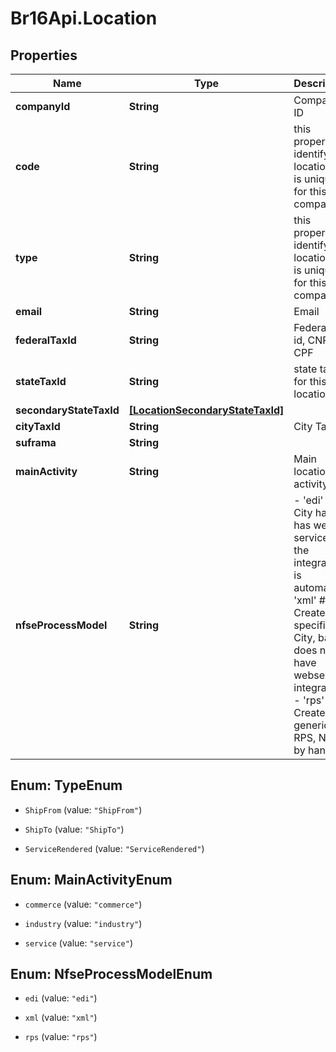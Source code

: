 # Br16Api.Location

## Properties
Name | Type | Description | Notes
------------ | ------------- | ------------- | -------------
**companyId** | **String** | Company ID | 
**code** | **String** | this property identify the location, it is unique for this company | 
**type** | **String** | this property identify the location, it is unique for this company | 
**email** | **String** | Email | [optional] 
**federalTaxId** | **String** | Federal tax id, CNPJ or CPF | [optional] 
**stateTaxId** | **String** | state tax id for this location | [optional] 
**secondaryStateTaxId** | [**[LocationSecondaryStateTaxId]**](LocationSecondaryStateTaxId.md) |  | [optional] 
**cityTaxId** | **String** | City Tax ID | [optional] 
**suframa** | **String** |  | [optional] 
**mainActivity** | **String** | Main location activity | [optional] 
**nfseProcessModel** | **String** | - &#39;edi&#39; # City hall has web service and the integration is automatic - &#39;xml&#39; # Create RPS specific to City, bat does not have webservice integration - &#39;rps&#39; # Create a generic RPS, NF is by hands  | [optional] 


<a name="TypeEnum"></a>
## Enum: TypeEnum


* `ShipFrom` (value: `"ShipFrom"`)

* `ShipTo` (value: `"ShipTo"`)

* `ServiceRendered` (value: `"ServiceRendered"`)




<a name="MainActivityEnum"></a>
## Enum: MainActivityEnum


* `commerce` (value: `"commerce"`)

* `industry` (value: `"industry"`)

* `service` (value: `"service"`)




<a name="NfseProcessModelEnum"></a>
## Enum: NfseProcessModelEnum


* `edi` (value: `"edi"`)

* `xml` (value: `"xml"`)

* `rps` (value: `"rps"`)




